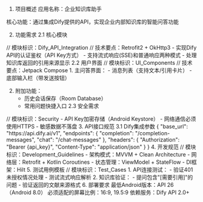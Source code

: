 1. 项目概述
应用名称：企业知识库助手

核心功能：通过集成Dify提供的API，实现企业内部知识库的智能问答功能

2. 功能需求
2.1 核心模块
<CLAUDE-CODE>
// 模块标识：Dify_API_Integration
// 技术要点：Retrofit2 + OkHttp3
- 实现Dify API的认证鉴权（API Key方式）
- 支持流式响应(SSE)和普通响应两种模式
- 处理知识库返回的引用来源显示
2.2 用户界面
<CLAUDE-CODE>
// 模块标识：UI_Components
// 技术要点：Jetpack Compose
1. 主问答界面：
   - 消息列表（支持文本/引用卡片）
   - 底部输入栏（带发送按钮）
   
2. 附加功能：
   - 历史会话保存（Room Database）
   - 常用问题快捷入口
2.3 安全需求
<CLAUDE-CODE>
// 模块标识：Security
- API Key加密存储（Android Keystore）
- 网络通信必须使用HTTPS
- 敏感数据不落盘
3. API接口规范
3.1 Dify集成参数
<JSON>
{
  "base_url": "https://api.dify.ai/v1",
  "endpoints": {
    "completion": "/completion-messages",
    "chat": "/chat-messages"
  },
  "headers": {
    "Authorization": "Bearer {api_key}",
    "Content-Type": "application/json"
  }
}
4. 开发规范
<CLAUDE-CODE>
// 模块标识：Development_Guidelines
- 架构模式：MVVM + Clean Architecture
- 网络层：Retrofit + Kotlin Coroutines
- 状态管理：ViewModel + StateFlow
- DI框架：Hilt
5. 测试用例模板
<CLAUDE-CODE>
// 模块标识：Test_Cases
1. API连接测试：
   - 验证401未授权情况处理
   - 测试流式响应解析
2. 知识库验证：
   - 提问包含"[需要引用]"的问题
   - 验证返回的文献来源格式
6. 部署要求
最低Android版本：API 26（Android 8.0）
必须适配的屏幕比例：16:9, 19.5:9
依赖服务：Dify API 2.0+